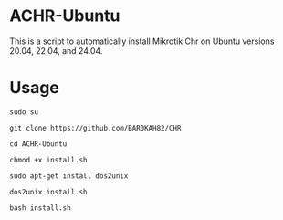 # ACHR-Ubuntu
This is a script to automatically install Mikrotik Chr on Ubuntu versions 20.04, 22.04, and 24.04.

# Usage
```
sudo su
```
```
git clone https://github.com/BAR0KAH82/CHR
```
```
cd ACHR-Ubuntu
```
```
chmod +x install.sh
```
```
sudo apt-get install dos2unix
```
```
dos2unix install.sh
```
```
bash install.sh
```

  
